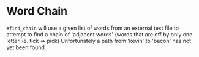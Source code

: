 Word Chain
==========

`#find_chain` will use a given list of words from an external text file to attempt to find a chain of 'adjacent words' (words that are off by only one letter, ie. tick => pick)
Unfortunately a path from 'kevin' to 'bacon' has not yet been found.
